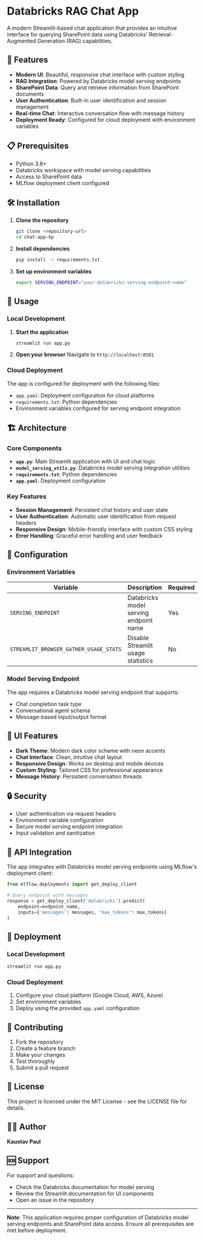 # Databricks RAG Chat App

A modern Streamlit-based chat application that provides an intuitive interface for querying SharePoint data using Databricks' Retrieval-Augmented Generation (RAG) capabilities.

## 🚀 Features

- **Modern UI**: Beautiful, responsive chat interface with custom styling
- **RAG Integration**: Powered by Databricks model serving endpoints
- **SharePoint Data**: Query and retrieve information from SharePoint documents
- **User Authentication**: Built-in user identification and session management
- **Real-time Chat**: Interactive conversation flow with message history
- **Deployment Ready**: Configured for cloud deployment with environment variables

## 📋 Prerequisites

- Python 3.8+
- Databricks workspace with model serving capabilities
- Access to SharePoint data
- MLflow deployment client configured

## 🛠️ Installation

1. **Clone the repository**
   ```bash
   git clone <repository-url>
   cd chat-app-kp
   ```

2. **Install dependencies**
   ```bash
   pip install -r requirements.txt
   ```

3. **Set up environment variables**
   ```bash
   export SERVING_ENDPOINT="your-databricks-serving-endpoint-name"
   ```

## 🚀 Usage

### Local Development

1. **Start the application**
   ```bash
   streamlit run app.py
   ```

2. **Open your browser**
   Navigate to `http://localhost:8501`

### Cloud Deployment

The app is configured for deployment with the following files:

- `app.yaml`: Deployment configuration for cloud platforms
- `requirements.txt`: Python dependencies
- Environment variables configured for serving endpoint integration

## 🏗️ Architecture

### Core Components

- **`app.py`**: Main Streamlit application with UI and chat logic
- **`model_serving_utils.py`**: Databricks model serving integration utilities
- **`requirements.txt`**: Python dependencies
- **`app.yaml`**: Deployment configuration

### Key Features

- **Session Management**: Persistent chat history and user state
- **User Authentication**: Automatic user identification from request headers
- **Responsive Design**: Mobile-friendly interface with custom CSS styling
- **Error Handling**: Graceful error handling and user feedback

## 🔧 Configuration

### Environment Variables

| Variable | Description | Required |
|----------|-------------|----------|
| `SERVING_ENDPOINT` | Databricks model serving endpoint name | Yes |
| `STREAMLIT_BROWSER_GATHER_USAGE_STATS` | Disable Streamlit usage statistics | No |

### Model Serving Endpoint

The app requires a Databricks model serving endpoint that supports:
- Chat completion task type
- Conversational agent schema
- Message-based input/output format

## 🎨 UI Features

- **Dark Theme**: Modern dark color scheme with neon accents
- **Chat Interface**: Clean, intuitive chat layout
- **Responsive Design**: Works on desktop and mobile devices
- **Custom Styling**: Tailored CSS for professional appearance
- **Message History**: Persistent conversation threads

## 🔒 Security

- User authentication via request headers
- Environment variable configuration
- Secure model serving endpoint integration
- Input validation and sanitization

## 📝 API Integration

The app integrates with Databricks model serving endpoints using MLflow's deployment client:

```python
from mlflow.deployments import get_deploy_client

# Query endpoint with messages
response = get_deploy_client('databricks').predict(
    endpoint=endpoint_name,
    inputs={'messages': messages, "max_tokens": max_tokens}
)
```

## 🚀 Deployment

### Local Development
```bash
streamlit run app.py
```

### Cloud Deployment
1. Configure your cloud platform (Google Cloud, AWS, Azure)
2. Set environment variables
3. Deploy using the provided `app.yaml` configuration

## 🤝 Contributing

1. Fork the repository
2. Create a feature branch
3. Make your changes
4. Test thoroughly
5. Submit a pull request

## 📄 License

This project is licensed under the MIT License - see the LICENSE file for details.

## 👨‍💻 Author

**Kaustav Paul**

## 🆘 Support

For support and questions:
- Check the Databricks documentation for model serving
- Review the Streamlit documentation for UI components
- Open an issue in the repository

---

**Note**: This application requires proper configuration of Databricks model serving endpoints and SharePoint data access. Ensure all prerequisites are met before deployment. 